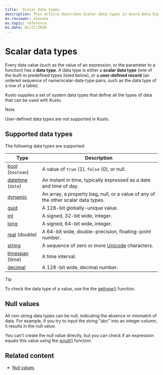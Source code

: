 ```yaml
---
title:  Scalar data types
description: This article describes Scalar data types in Azure Data Explorer.
ms.reviewer: alexans
ms.topic: reference
ms.date: 01/27/2020
---
```

# Scalar data types

Every data value (such as the value of an expression, or the parameter to a function) has a **data type**. A data type is either a **scalar data type**
(one of the built-in predefined types listed below), or a **user-defined record**
(an ordered sequence of name/scalar-data-type pairs, such as the data type of a
row of a table).

Kusto supplies a set of system data types that define all the types of data
that can be used with Kusto.

> [!NOTE]
> User-defined data types are not supported in Kusto.

## Supported data types

The following data types are supported:

| Type | Description |
|--|--|
| [bool](bool.md) (`boolean`) | A value of `true` (1), `false` (0), or null. |
| [datetime](datetime.md) (`date`) | An instant in time, typically expressed as a date and time of day. |
| [dynamic](dynamic.md) | An array, a property bag, null, or a value of any of the other scalar data types.|
| [guid](guid.md) | A 128-bit globally-unique value. |
| [int](int.md) | A signed, 32-bit wide, integer. |
| [long](long.md) | A signed, 64-bit wide, integer. |
| [real](real.md) (double) | A 64-bit wide, double-precision, floating-point number. |
| [string](string.md) | A sequence of zero or more [Unicode](https://home.unicode.org/) characters.|
| [timespan](timespan.md) (time) | A time interval. |
| [decimal](decimal.md) | A 128-bit wide, decimal number.|

> [!TIP]
> To check the data type of a value, use the the [gettype()](../../query/gettypefunction.md) function.

## Null values

All non-string data types can be null, indicating the absence or mismatch of data. For example, if you try to input the string "abc" into an integer column, it results in the null value.

You can't create the null value directly, but you can check if an expression equals this value using the [isnull()](../../query/isnullfunction.md) function.

## Related content

* [Null values](null-values.md)
